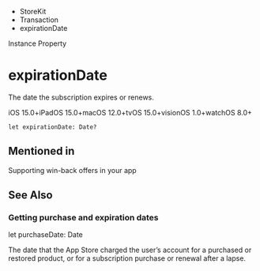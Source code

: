 

- StoreKit
- Transaction
-  expirationDate 

Instance Property

# expirationDate

The date the subscription expires or renews.

iOS 15.0+iPadOS 15.0+macOS 12.0+tvOS 15.0+visionOS 1.0+watchOS 8.0+

``` source
let expirationDate: Date?
```

## Mentioned in 

Supporting win-back offers in your app

## See Also

### Getting purchase and expiration dates

let purchaseDate: Date

The date that the App Store charged the user’s account for a purchased or restored product, or for a subscription purchase or renewal after a lapse.

